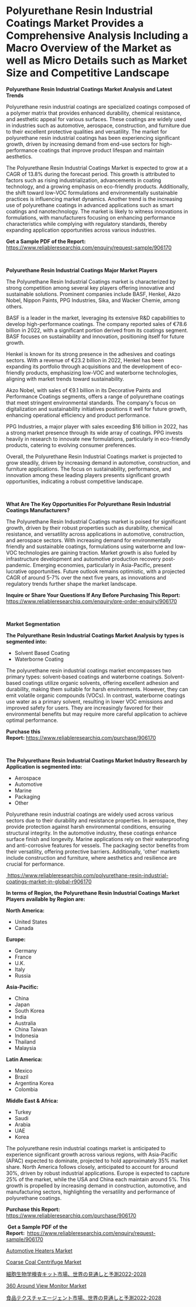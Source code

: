 <p><h1>Polyurethane Resin Industrial Coatings Market Provides a Comprehensive Analysis Including a Macro Overview of the Market as well as Micro Details such as Market Size and Competitive Landscape</h1></p><p><strong>Polyurethane Resin Industrial Coatings Market Analysis and Latest Trends</strong></p>
<p><p>Polyurethane resin industrial coatings are specialized coatings composed of a polymer matrix that provides enhanced durability, chemical resistance, and aesthetic appeal for various surfaces. These coatings are widely used in industries such as automotive, aerospace, construction, and furniture due to their excellent protective qualities and versatility. The market for polyurethane resin industrial coatings has been experiencing significant growth, driven by increasing demand from end-use sectors for high-performance coatings that improve product lifespan and maintain aesthetics.</p><p>The Polyurethane Resin Industrial Coatings Market is expected to grow at a CAGR of 13.8% during the forecast period. This growth is attributed to factors such as rising industrialization, advancements in coating technology, and a growing emphasis on eco-friendly products. Additionally, the shift toward low-VOC formulations and environmentally sustainable practices is influencing market dynamics. Another trend is the increasing use of polyurethane coatings in advanced applications such as smart coatings and nanotechnology. The market is likely to witness innovations in formulations, with manufacturers focusing on enhancing performance characteristics while complying with regulatory standards, thereby expanding application opportunities across various industries.</p></p>
<p><strong>Get a Sample PDF of the Report:&nbsp;</strong> <a href="https://www.reliableresearchiq.com/enquiry/request-sample/906170">https://www.reliableresearchiq.com/enquiry/request-sample/906170</a></p>
<p>&nbsp;</p>
<p><strong>Polyurethane Resin Industrial Coatings Major Market Players</strong></p>
<p><p>The Polyurethane Resin Industrial Coatings market is characterized by strong competition among several key players offering innovative and sustainable solutions. Prominent companies include BASF, Henkel, Akzo Nobel, Nippon Paints, PPG Industries, Sika, and Wacker Chemie, among others.</p><p>BASF is a leader in the market, leveraging its extensive R&D capabilities to develop high-performance coatings. The company reported sales of €78.6 billion in 2022, with a significant portion derived from its coatings segment. BASF focuses on sustainability and innovation, positioning itself for future growth.</p><p>Henkel is known for its strong presence in the adhesives and coatings sectors. With a revenue of €23.2 billion in 2022, Henkel has been expanding its portfolio through acquisitions and the development of eco-friendly products, emphasizing low-VOC and waterborne technologies, aligning with market trends toward sustainability.</p><p>Akzo Nobel, with sales of €9.1 billion in its Decorative Paints and Performance Coatings segments, offers a range of polyurethane coatings that meet stringent environmental standards. The company's focus on digitalization and sustainability initiatives positions it well for future growth, enhancing operational efficiency and product performance.</p><p>PPG Industries, a major player with sales exceeding $16 billion in 2022, has a strong market presence through its wide array of coatings. PPG invests heavily in research to innovate new formulations, particularly in eco-friendly products, catering to evolving consumer preferences.</p><p>Overall, the Polyurethane Resin Industrial Coatings market is projected to grow steadily, driven by increasing demand in automotive, construction, and furniture applications. The focus on sustainability, performance, and innovation among these leading players presents significant growth opportunities, indicating a robust competitive landscape.</p></p>
<p>&nbsp;</p>
<p><strong>What Are The Key Opportunities For Polyurethane Resin Industrial Coatings Manufacturers?</strong></p>
<p><p>The Polyurethane Resin Industrial Coatings market is poised for significant growth, driven by their robust properties such as durability, chemical resistance, and versatility across applications in automotive, construction, and aerospace sectors. With increasing demand for environmentally friendly and sustainable coatings, formulations using waterborne and low-VOC technologies are gaining traction. Market growth is also fueled by infrastructure development and automotive production recovery post-pandemic. Emerging economies, particularly in Asia-Pacific, present lucrative opportunities. Future outlook remains optimistic, with a projected CAGR of around 5-7% over the next five years, as innovations and regulatory trends further shape the market landscape.</p></p>
<p><strong>Inquire or Share Your Questions If Any Before Purchasing This Report:</strong> <a href="https://www.reliableresearchiq.com/enquiry/pre-order-enquiry/906170">https://www.reliableresearchiq.com/enquiry/pre-order-enquiry/906170</a></p>
<p>&nbsp;</p>
<p><strong>Market Segmentation</strong></p>
<p><strong>The Polyurethane Resin Industrial Coatings Market Analysis by types is segmented into:</strong></p>
<p><ul><li>Solvent Based Coating</li><li>Waterborne Coating</li></ul></p>
<p><p>The polyurethane resin industrial coatings market encompasses two primary types: solvent-based coatings and waterborne coatings. Solvent-based coatings utilize organic solvents, offering excellent adhesion and durability, making them suitable for harsh environments. However, they can emit volatile organic compounds (VOCs). In contrast, waterborne coatings use water as a primary solvent, resulting in lower VOC emissions and improved safety for users. They are increasingly favored for their environmental benefits but may require more careful application to achieve optimal performance.</p></p>
<p><strong>Purchase this Report:&nbsp;</strong><a href="https://www.reliableresearchiq.com/purchase/906170">https://www.reliableresearchiq.com/purchase/906170</a></p>
<p>&nbsp;</p>
<p><strong>The Polyurethane Resin Industrial Coatings Market Industry Research by Application is segmented into:</strong></p>
<p><ul><li>Aerospace</li><li>Automotive</li><li>Marine</li><li>Packaging</li><li>Other</li></ul></p>
<p><p>Polyurethane resin industrial coatings are widely used across various sectors due to their durability and resistance properties. In aerospace, they provide protection against harsh environmental conditions, ensuring structural integrity. In the automotive industry, these coatings enhance surface finish and longevity. Marine applications rely on their waterproofing and anti-corrosive features for vessels. The packaging sector benefits from their versatility, offering protective barriers. Additionally, 'other' markets include construction and furniture, where aesthetics and resilience are crucial for performance.</p></p>
<p><a href="https://www.reliableresearchiq.com/polyurethane-resin-industrial-coatings-market-in-global-r906170">&nbsp;https://www.reliableresearchiq.com/polyurethane-resin-industrial-coatings-market-in-global-r906170</a></p>
<p><strong>In terms of Region, the Polyurethane Resin Industrial Coatings Market Players available by Region are:</strong></p>
<p>
    <p> <strong> North America: </strong>
        <ul>
            <li>United States</li>
            <li>Canada</li>
        </ul>
        </p> 
    <p> <strong> Europe: </strong>
        <ul>
            <li>Germany</li>
            <li>France</li>
            <li>U.K.</li>
            <li>Italy</li>
            <li>Russia</li>
        </ul>
        </p> 
    <p> <strong> Asia-Pacific: </strong>
        <ul>
            <li>China</li>
            <li>Japan</li>
            <li>South Korea</li>
            <li>India</li>
            <li>Australia</li>
            <li>China Taiwan</li>
            <li>Indonesia</li>
            <li>Thailand</li>
            <li>Malaysia</li>
        </ul>
        </p> 
    <p> <strong> Latin America: </strong>
        <ul>
            <li>Mexico</li>
            <li>Brazil</li>
            <li>Argentina Korea</li>
            <li>Colombia</li>
        </ul>
        </p> 
    <p> <strong> Middle East & Africa: </strong>
        <ul>
            <li>Turkey</li>
            <li>Saudi</li>
            <li>Arabia</li>
            <li>UAE</li>
            <li>Korea</li>
        </ul>
    </p>
    </p>
<p><p>The polyurethane resin industrial coatings market is anticipated to experience significant growth across various regions, with Asia-Pacific (APAC) expected to dominate, projected to hold approximately 35% market share. North America follows closely, anticipated to account for around 30%, driven by robust industrial applications. Europe is expected to capture 25% of the market, while the USA and China each maintain around 5%. This growth is propelled by increasing demand in construction, automotive, and manufacturing sectors, highlighting the versatility and performance of polyurethane coatings.</p></p>
<p><strong>Purchase this Report: </strong><a href="https://www.reliableresearchiq.com/purchase/906170">https://www.reliableresearchiq.com/purchase/906170</a></p>
<p>&nbsp;<strong>Get a Sample PDF of the Report:&nbsp;&nbsp;</strong><a href="https://www.reliableresearchiq.com/enquiry/request-sample/906170">https://www.reliableresearchiq.com/enquiry/request-sample/906170</a></p>
<p><strong></strong></p>
<p><p><a href="https://www.linkedin.com/pulse/automotive-heaters-industry-forecast-market-shifts-strategic-n04fc?trackingId=PxykUFjHTRiyes%2ByQ8lLLA%3D%3D">Automotive Heaters Market</a></p><p><a href="https://medium.com/@marycampbell8662022/the-coarse-coal-centrifuge-market-is-anticipated-to-experience-significant-growth-with-a-37df39c8e70a">Coarse Coal Centrifuge Market</a></p><p><a href="https://medium.com/@eunawiegad2023/cell-biology-test-kits-market-global-outlook-and-forecast-2022-2028-market-%E3%81%AF-%E3%82%B3%E3%82%B9%E3%83%88%E7%AE%A1%E7%90%86%E3%81%A8%E5%8A%B9%E7%8E%87%E5%90%91%E4%B8%8A%E3%82%92%E5%84%AA%E5%85%88%E3%81%97%E3%81%BE%E3%81%99-b1bbd6502df0">細胞生物学検査キット市場、世界の見通しと予測2022-2028</a></p><p><a href="https://www.linkedin.com/pulse/global-perspectives-360-around-view-monitor-market-trends-challenges-siq2c?trackingId=0dX%2FjNO%2FSWuCGIjdo5Eu%2Bw%3D%3D">360 Around View Monitor Market</a></p><p><a href="https://medium.com/@monserrateklfnsch/food-texture-agents-market-global-outlook-and-forecast-2022-2028-b37c09103da6">食品テクスチャエージェント市場、世界の見通しと予測2022-2028</a></p></p>